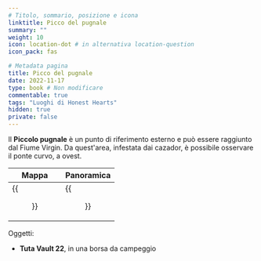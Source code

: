 ```yaml
---
# Titolo, sommario, posizione e icona
linktitle: Picco del pugnale
summary: ""
weight: 10
icon: location-dot # in alternativa location-question
icon_pack: fas

# Metadata pagina
title: Picco del pugnale
date: 2022-11-17
type: book # Non modificare
commentable: true
tags: "Luoghi di Honest Hearts"
hidden: true
private: false
---
```


<div class="fnv">

Il **Piccolo pugnale** è un punto di riferimento esterno e può essere raggiunto dal Fiume Virgin. Da quest'area, infestata dai cazador, è possibile osservare il ponte curvo, a ovest.

| Mappa | Panoramica |
| ----- | ---------- |
|   {{<figure src="fnv/Daggers_Point_loc.webp">}}    |    {{<figure src="fnv/Dagger's_Point.webp">}}        | 


Oggetti:
- **Tuta Vault 22**, in una borsa da campeggio


</div>
